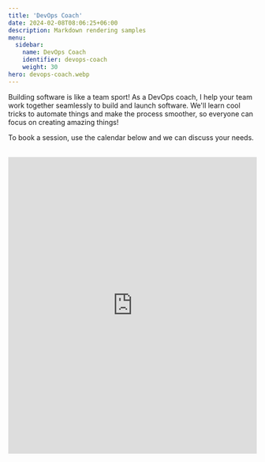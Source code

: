 ```yaml
---
title: 'DevOps Coach'
date: 2024-02-08T08:06:25+06:00
description: Markdown rendering samples
menu:
  sidebar:
    name: DevOps Coach
    identifier: devops-coach
    weight: 30
hero: devops-coach.webp
---
```


Building software is like a team sport! As a DevOps coach, I help your team work together seamlessly to build and launch software. We'll learn cool tricks to automate things and make the process smoother, so everyone can focus on creating amazing things!

To book a session, use the calendar below and we can discuss your needs.</br></br>

<!-- Google Calendar Appointment Scheduling begin -->
<iframe src="https://calendar.google.com/calendar/appointments/schedules/AcZssZ1J8HDset3QZQpop6JNstnY_UxDBG7GEHlQXZa7c8mK9OfqXzfeAzV7N_VijWEF-QKzsGwUom-y?gv=true" style="border: 0; background-color: white;" width="100%" height="600" frameborder="0"></iframe>
<!-- end Google Calendar Appointment Scheduling -->
